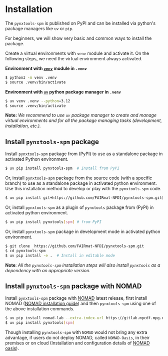 # Installation

The `pynxtools-spm` is published on PyPI and can be installed via python's package managers like `uv` or `pip`.

For beginners, we will show very basic and common ways to install the package.

Create a virtual environments with `venv` module and activate it. On the following steps, we need the virtual environment always activated.

**Environment with [`venv`](https://docs.python.org/3/library/venv.html) module in `.venv`**

```bash
$ python3 -m venv .venv
$ source .venv/bin/activate
```

**Environment with [`uv`](https://docs.astral.sh/uv/getting-started/first-steps/) python package manager in `.venv`**

```bash
$ uv venv .venv --python=3.12
$ source .venv/bin/activate
```

**Note:** _We recommend to use `uv` package manager to create and manage virtual environments and for all the package managing tasks (development, installation, etc.)._

## **Install `pynxtools-spm` package**

Install `pynxtools-spm` package from (PyPI) to use as a standalone package in activated Python environment.

```bash
$ uv pip install pynxtools-spm  # Install from PyPI
```

Or, install `pynxtools-spm` package from the source code (with a specific branch) to use as a standalone package in activated python environment. Use this installation method to develop or play with the `pynxtools-spm` code.

```bash
$ uv pip install git+https://github.com/FAIRmat-NFDI/pynxtools-spm.git@<branch-name>#egg=pynxtools-spm  # Replace <branch-name> with the exact branch you want to install
```

Or, install `pynxtools-spm` as a plugin of `pynxtools` package from (PyPI) in activated python environment.


```bash
$ uv pip install pynxtools[spm] # from PyPI
```

Or, install `pynxtools-spm` package in development mode in activated python environment.

```bash
$ git clone  https://github.com/FAIRmat-NFDI/pynxtools-spm.git
$ cd pynxtools-spm
$ uv pip install -e .  # Install in editable mode
```

**Note**: _All the `pynxtools-spm` installation steps will also install `pynxtools` as a dependency with an appropriate version._

## **Install `pynxtools-spm` package with NOMAD**

Install `pynxtools-spm` package with [NOMAD](https://nomad-lab.eu/nomad-lab/) latest release, first install NOMAD ([NOMAD installation guide](https://nomad-lab.eu/prod/v1/docs/howto/programmatic/pythonlib.html)) and then `pynxtools-spm` using one of the above installation commands.

```bash
$ uv pip install nomad-lab --extra-index-url https://gitlab.mpcdf.mpg.de/api/v4/projects/2187/packages/pypi/simple
$ uv pip install pynxtools[spm]
```

Though installing `pynxtools-spm` with `NOMAD` would not bring any extra advantage, if users do not deploy NOMAD, called `NOMAD-Oasis`, in their premises or on cloud (Installation and configuration details of [NOMAD oasis](https://nomad-lab.eu/prod/v1/docs/howto/oasis/configure.html)).
